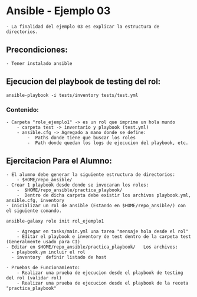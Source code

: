 # Ansible - Ejemplo 03

	- La finalidad del ejemplo 03 es explicar la estructura de directorios.

  

## Precondiciones:
	- Tener instalado ansible

## Ejecucion del playbook de testing del rol:
```
ansible-playbook -i tests/inventory tests/test.yml
```
### Contenido:
	- Carpeta "role_ejemplo1" -> es un rol que imprime un hola mundo
    	- carpeta test -> inventario y playbook (test.yml) 
    	- ansible.cfg -> Agregado a mano donde se define:
        	-  Paths donde tiene que buscar los roles
        	-  Path donde quedan los logs de ejecucion del playbook, etc.

## Ejercitacion Para el Alumno:
	- El alumno debe generar la siguiente estructura de directorios:
    	- $HOME/repo_ansible/
  	- Crear 1 playbook desde donde se invocaran los roles:
    	-  $HOME/repo_ansible/practica_playbook/
    	-  Dentro de dicha carpeta debe existir los archivos playbook.yml, ansible.cfg, inventory
	- Inicializar un rol de ansible (Estando en $HOME/repo_ansible/) con el siguiente comando.
```
ansible-galaxy role init rol_ejemplo1
```
		- Agregar en tasks/main.yml una tarea "mensaje hola desde el rol"
    	- Editar el playbook e inventory de test dentro de la carpeta test (Generalmente usado para CI)
    - Editar en $HOME/repo_ansible/practica_playbook/   Los archivos:
      - playbook.ym incluir el rol
      - inventory  definir listado de host

	- Pruebas de Funcionamiento:
    	- Realizar una prueba de ejecucion desde el playbook de testing del rol (validar rol)
    	- Realizar una prueba de ejecucion desde el playbook de la receta "practica_playbook"

